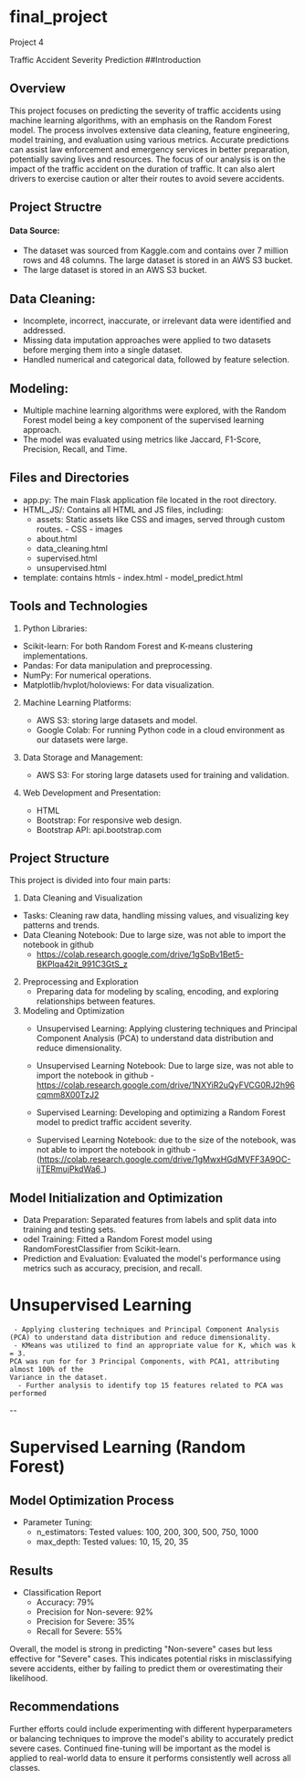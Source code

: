# final_project
Project 4

Traffic Accident Severity Prediction
##Introduction


## Overview


This project focuses on predicting the severity of traffic accidents using machine learning algorithms, with an emphasis on the Random Forest model. The process involves extensive data cleaning, feature engineering, model training, and evaluation using various metrics. Accurate predictions can assist law enforcement and emergency services in better preparation, potentially saving lives and resources. The focus of our analysis is on the impact of the traffic accident on the duration of traffic. It can also alert drivers to exercise caution or alter their routes to avoid severe accidents. 

## Project Structre 

#### Data Source:

- The dataset was sourced from Kaggle.com and contains over 7 million rows and 48 columns.
The large dataset is stored in an AWS S3 bucket.
- The large dataset is stored in an AWS S3 bucket.


## Data Cleaning:
- Incomplete, incorrect, inaccurate, or irrelevant data were identified and addressed.
- Missing data imputation approaches were applied to two datasets before merging them into a single dataset.
- Handled numerical and categorical data, followed by feature selection.

## Modeling:
- Multiple machine learning algorithms were explored, with the Random Forest model being a key component of the supervised learning approach.
- The model was evaluated using metrics like Jaccard, F1-Score, Precision, Recall, and Time.

## Files and Directories
- app.py: The main Flask application file located in the root directory.
- HTML_JS/: Contains all HTML and JS files, including:
     - assets: Static assets like CSS and images, served through custom routes.
            - CSS
            - images
     - about.html
     - data_cleaning.html
     - supervised.html
     - unsupervised.html
- template: contains htmls
       - index.html
       - model_predict.html

## Tools and Technologies
1. Python Libraries:

 - Scikit-learn: For both Random Forest and K-means clustering implementations.
 - Pandas: For data manipulation and preprocessing.
 - NumPy: For numerical operations.
 - Matplotlib/hvplot/holoviews: For data visualization.
   
2. Machine Learning Platforms:
     - AWS S3: storing large datasets and model.
     - Google Colab: For running Python code in a cloud environment as our datasets were large.

  
3. Data Storage and Management:
     - AWS S3: For storing large datasets used for training and validation.
4. Web Development and Presentation:
     - HTML
     - Bootstrap: For responsive web design.
     - Bootstrap API: api.bootstrap.com


## Project Structure
This project is divided into four main parts:
1.	Data Cleaning and Visualization
   - Tasks: Cleaning raw data, handling missing values, and visualizing key patterns and trends.
   - Data Cleaning Notebook: Due to large size, was not able to import the notebook in github
        - https://colab.research.google.com/drive/1gSpBv1Bet5-BKPIqa42it_991C3GtS_z
2.	Preprocessing and Exploration
    - Preparing data for modeling by scaling, encoding, and exploring relationships between features.
3.	Modeling and Optimization
    - Unsupervised Learning: Applying clustering techniques and Principal Component Analysis (PCA) to understand           data distribution and reduce dimensionality.
    - Unsupervised Learning Notebook: Due to large size, was not able to import the notebook in github
           - https://colab.research.google.com/drive/1NXYiR2uQyFVCG0RJ2h96cqmm8X00TzJ2

     - Supervised Learning: Developing and optimizing a Random Forest model to predict traffic accident severity.
     - Supervised Learning Notebook: due to the size of the notebook, was not able to import the notebook in github
             - (https://colab.research.google.com/drive/1gMwxHGdMVFF3A9OC-ijTERmujPkdWa6_)
## Model Initialization and Optimization
 - Data Preparation: Separated features from labels and split data into training and testing sets.
 - odel Training: Fitted a Random Forest model using RandomForestClassifier from Scikit-learn.
 - Prediction and Evaluation: Evaluated the model's performance using metrics such as accuracy, precision, and recall.


# Unsupervised Learning
     - Applying clustering techniques and Principal Component Analysis (PCA) to understand data distribution and reduce dimensionality.
     - KMeans was utilized to find an appropriate value for K, which was k = 3. 
	PCA was run for for 3 Principal Components, with PCA1, attributing almost 100% of the 	
	Variance in the dataset. 
      - Further analysis to identify top 15 features related to PCA was performed



--

# Supervised Learning (Random Forest)

## Model Optimization Process
- Parameter Tuning:
   - n_estimators: Tested values: 100, 200, 300, 500, 750, 1000
   - max_depth: Tested values: 10, 15, 20, 35
     
## Results

- Classification Report
     - Accuracy: 79%
     - Precision for Non-severe: 92%
     - Precision for Severe: 35%
     - Recall for Severe: 55%
 
Overall, the model is strong in predicting "Non-severe" cases but less effective for "Severe" cases. This indicates potential risks in misclassifying severe accidents, either by failing to predict them or overestimating their likelihood.

## Recommendations

Further efforts could include experimenting with different hyperparameters or balancing techniques to improve the model's ability to accurately predict severe cases. Continued fine-tuning will be important as the model is applied to real-world data to ensure it performs consistently well across all classes.











